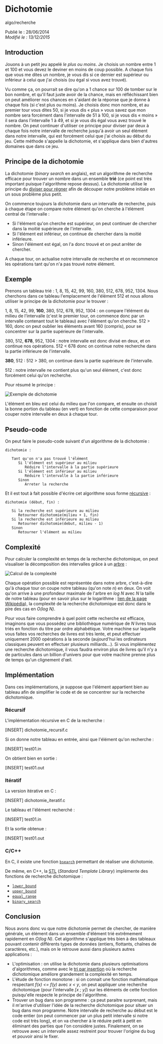 Dichotomie
==========
algo/recherche

Publié le : 28/06/2014  
*Modifié le : 13/12/2015*

## Introduction

Jouons à un petit jeu appelé *le plus ou moins*. Je choisis un nombre entre 1 et 100 et vous devez le deviner en moins de coup possible. A chaque fois que vous me dites un nombre, je vous dis si ce dernier est supérieur ou inférieur à celui que j'ai choisis (ou égal si vous avez trouvé).

Vu comme ça, on pourrait se dire qu'on a 1 chance sur 100 de tomber sur le bon nombre, et qu'il faut juste avoir de la chance, mais en réfléchissant bien on peut améliorer nos chances en s'aidant de la réponse que je donne à chaque fois (si c'est plus ou moins). Je choisis donc mon nombre, et au premier tour vous dites 50, si je vous dis « plus » vous savez que mon nombre sera forcément dans l'intervalle de 51 à 100, si je vous dis « moins » il sera dans l'intervalle 1 à 49, et si je vous dis égal vous avez trouvé le nombre. On peut continuer d'utiliser ce principe pour diviser par deux à chaque fois notre intervalle de recherche jusqu'à avoir un seul élément dans notre intervalle, qui est forcément celui que j'ai choisis au début du jeu. Cette méthode s'appelle la dichotomie, et s'applique dans bien d'autres domaines que dans ce jeu.

## Principe de la dichotomie

La dichotomie (*binary search* en anglais), est un algorithme de recherche efficace pour trouver un nombre dans un ensemble **trié** (ce point est très important puisque l'algorithme repose dessus). La dichotomie utilise le principe du [diviser pour régner](https://en.wikipedia.org/wiki/Divide_and_conquer_algorithms) afin de découper notre problème initiale en un sous problème plus petit.

On commence toujours la dichotomie dans un intervalle de recherche, puis à chaque étape on compare notre élément qu'on cherche à l'élément central de l'intervalle :

- Si l'élément qu'on cherche est supérieur, on peut continuer de chercher dans la moitié supérieure de l'intervalle.
- Si l'élément est inférieur, on continue de chercher dans la moitié inférieure.
- Sinon l'élément est égal, on l'a donc trouvé et on peut arrêter de chercher.

A chaque tour, on actualise notre intervalle de recherche et on recommence les opérations tant qu'on n'a pas trouvé notre élément.

## Exemple

Prenons un tableau trié : 1, 8, 15, 42, 99, 160, 380, 512, 678, 952, 1304. Nous cherchons dans ce tableau l'emplacement de l'élément 512 et nous allons utiliser le principe de la dichotomie pour le trouver :

1, 8, 15, 42, 99, **160**, 380, 512, 678, 952, 1304 : on compare l'élément du milieu de l'intervalle (c'est le premier tour, on commence donc par un intervalle contenant tout le tableau) avec l'élément qu'on cherche. 512 > 160, donc on peut oublier les éléments avant 160 (compris), pour se concentrer sur la partie supérieure de l'intervalle.

380, 512, **678**, 952, 1304 : notre intervalle est donc divisé en deux, et on continue nos opérations. 512 < 678 donc on continue notre recherche dans la partie inférieure de l'intervalle.

**380**, 512 : 512 > 380, on continue dans la partie supérieure de l'intervalle.

512 : notre intervalle ne contient plus qu'un seul élément, c'est donc forcément celui qu'on recherche.

Pour résumé le principe :

![Exemple de dichotomie](//static.napnac.ga/img/algo/recherche/dichotomie/exemple_dichotomie.png)

L'élément en bleu est celui du milieu que l'on compare, et ensuite on choisit la bonne portion du tableau (en vert) en fonction de cette comparaison pour couper notre intervalle en deux à chaque tour.

## Pseudo-code

On peut faire le pseudo-code suivant d'un algorithme de la dichotomie :

```nohighlight
dichotomie :

   Tant qu'on n'a pas trouvé l'élément
      Si l'élément est supérieur au milieu
         Réduire l'intervalle à la partie supérieure
      Si l'élément est inférieur au milieu
         Réduire l'intervalle à la partie inférieure
      Sinon
         Arreter la recherche
```

Et il est tout à fait possible d'écrire cet algorithme sous forme [récursive](https://en.wikipedia.org/wiki/Recursion_%28computer_science%29) :

```nohighlight
dichotomie (début, fin) :

   Si la recherche est supérieure au milieu
      Retourner dichotomie(milieu + 1, fin)
   Si la recherche est inférieure au milieu
      Retourner dichotomie(debut, milieu - 1)
   Sinon
      Retourner l'élément au milieu
```

## Complexité

Pour calculer la complexité en temps de la recherche dichotomique, on peut visualiser la décomposition des intervalles grâce à un [arbre](/algo/structure/arbre.html) :

![Calcul de la complexité](//static.napnac.ga/img/algo/recherche/dichotomie/calcul_complexite.png)

Chaque opération possible est représentée dans notre arbre, c'est-à-dire qu'à chaque tour on coupe notre tableau (qu'on note *n*) en deux. On voit qu'on arrive à une profondeur maximale de l'arbre en *log N* avec *N* la taille de notre tableau (pour en savoir plus sur le logarithme : [lien de la page Wikipédia](https://en.wikipedia.org/wiki/Logarithm)), la complexité de la recherche dichotomique est donc dans le pire des cas en *O(log N)*.

Pour vous faire comprendre à quel point cette recherche est efficace, imaginons que vous possédez une bibliothèque numérique de *N* livres tous triés en fonction du titre par ordre alphabétique. Votre machine sur laquelle vous faites vos recherches de livres est très lente, et peut effectuer uniquement 2000 opérations à la seconde (aujourd'hui les ordinateurs classiques peuvent en effectuer plusieurs milliards...). Si vous implémentez une recherche dichotomique, il vous faudra environ plus de livres qu'il n'y a de particules dans un billion d'univers pour que votre machine prenne plus de temps qu'un clignement d'œil.

## Implémentation

Dans ces implémentations, je suppose que l'élément appartient bien au tableau afin de simplifier le code et de se concentrer sur la recherche dichotomique.

### Récursif

L'implémentation récursive en C de la recherche :

[INSERT]
dichotomie_recursif.c

Si on donne notre tableau en entrée, ainsi que l'élément qu'on recherche :

[INSERT]
test01.in

On obtient bien en sortie :

[INSERT]
test01.out

### Itératif

La version itérative en C :

[INSERT]
dichotomie_iteratif.c

Le tableau et l'élément recherché :

[INSERT]
test01.in

Et la sortie obtenue :

[INSERT]
test01.out

### C/C++

En C, il existe une fonction [`bsearch`](http://www.cplusplus.com/reference/cstdlib/bsearch/) permettant de réaliser une dichotomie.

De même, en C++, la [STL](https://en.wikipedia.org/wiki/Standard_Template_Library) (*Standard Template Library*) implémente des fonctions de recherche dichotomique :

- [`lower_bound`](http://www.cplusplus.com/reference/algorithm/lower_bound/)
- [`upper_bound`](http://www.cplusplus.com/reference/algorithm/upper_bound/)
- [`equal_range`](http://www.cplusplus.com/reference/algorithm/equal_range/)
- [`binary_search`](http://www.cplusplus.com/reference/algorithm/binary_search/)

## Conclusion

Nous avons donc vu que notre dichotomie permet de chercher, de manière générale, un élément dans un ensemble d'élément trié extrêmement rapidement en *O(log N)*. Cet algorithme s'applique très bien à des tableaux pouvant contenir différents types de données (entiers, flottants, chaînes de caractères, etc.), mais on le retrouve aussi dans plusieurs autres applications :

- L'optimisation : on utilise la dichotomie dans plusieurs optimisations d'algorithmes, comme avec le [tri par insertion](/algo/tri/tri_insertion.html) où la recherche dichotomique améliore grandement la complexité en temps.
- L'étude de fonction monotone : si on connait une fonction mathématique respectant *f(x) <= f(y)* avec *x < y*, on peut appliquer une recherche dichotomique (pour l'intervalle *[x ; y]*) sur les éléments de cette fonction puisqu'elle respecte le principe de l'algorithme.
- Trouver un bug dans son programme : ça peut paraitre surprenant, mais il m'arrive d'utiliser l'idée de la recherche dichotomique pour situer un bug dans mon programme. Notre intervalle de recherche au début est le code entier (on peut commencer par un plus petit intervalle si notre code est très long), et on va chercher à le réduire petit à petit en éliminant des parties que l'on considère justes. Finalement, on se retrouve avec un intervalle assez restreint pour trouver l'origine du bug et pouvoir ainsi le fixer.
